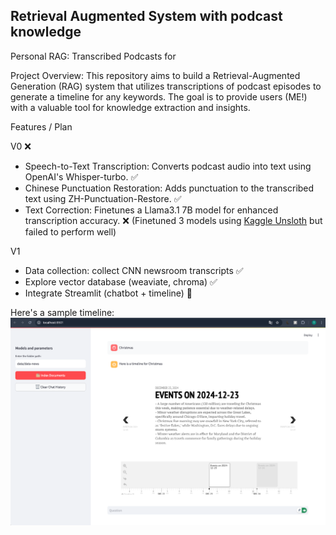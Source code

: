 ## Retrieval Augmented System with podcast knowledge

Personal RAG: Transcribed Podcasts for 

Project Overview: This repository aims to build a Retrieval-Augmented Generation (RAG) system that utilizes transcriptions of podcast episodes to generate a timeline for any keywords. The goal is to provide users (ME!) with a valuable tool for knowledge extraction and insights.

Features / Plan

V0 ❌
* Speech-to-Text Transcription: Converts podcast audio into text using OpenAI's Whisper-turbo. ✅
* Chinese Punctuation Restoration: Adds punctuation to the transcribed text using ZH-Punctuation-Restore. ✅
* Text Correction: Finetunes a Llama3.1 7B model for enhanced transcription accuracy. ❌ (Finetuned 3 models using [Kaggle Unsloth](https://www.kaggle.com/code/danielhanchen/kaggle-llama-3-1-8b-unsloth-notebook) but failed to perform well)

V1
* Data collection: collect CNN newsroom transcripts ✅
* Explore vector database (weaviate, chroma) ✅
* Integrate Streamlit (chatbot + timeline) 🚧

Here's a sample timeline:
<img src="sample.png">